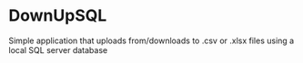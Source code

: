 # DownUpSQL
Simple application that uploads from/downloads to .csv or .xlsx files using a local SQL server database
